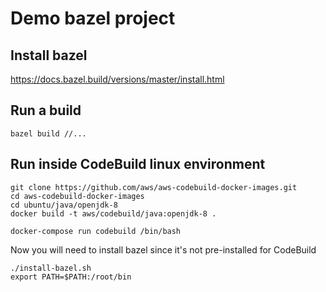# Demo bazel project

## Install bazel

https://docs.bazel.build/versions/master/install.html

## Run a build

    bazel build //...

## Run inside CodeBuild linux environment

    git clone https://github.com/aws/aws-codebuild-docker-images.git
    cd aws-codebuild-docker-images
    cd ubuntu/java/openjdk-8
    docker build -t aws/codebuild/java:openjdk-8 .

    docker-compose run codebuild /bin/bash

Now you will need to install bazel since it's not pre-installed for CodeBuild

    ./install-bazel.sh
    export PATH=$PATH:/root/bin
